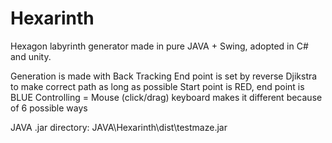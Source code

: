 # Hexarinth
Hexagon labyrinth generator made in pure JAVA + Swing, adopted in C# and unity.

Generation is made with Back Tracking
End point is set by reverse Djikstra to make correct path as long as possible
Start point is RED, end point is BLUE
Controlling = Mouse (click/drag) keyboard makes it different because of 6 possible ways


JAVA .jar directory: JAVA\Hexarinth\dist\testmaze.jar
